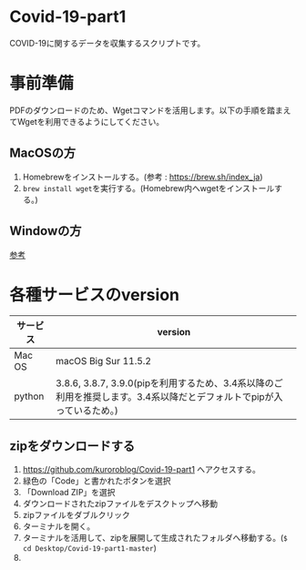 # Covid-19-part1
COVID-19に関するデータを収集するスクリプトです。

# 事前準備

PDFのダウンロードのため、Wgetコマンドを活用します。以下の手順を踏まえてWgetを利用できるようにしてください。

## MacOSの方

1. Homebrewをインストールする。(参考 : https://brew.sh/index_ja)
2. `brew install wget`を実行する。(Homebrew内へwgetをインストールする。)

## Windowの方
[参考](https://mebee.info/2020/05/25/post-10477/)

# 各種サービスのversion

| サービス | version |
| ------------- | ------------- |
| Mac OS  | macOS Big Sur 11.5.2  |
| python  | 3.8.6, 3.8.7, 3.9.0(pipを利用するため、3.4系以降のご利用を推奨します。3.4系以降だとデフォルトでpipが入っているため。)  |

## zipをダウンロードする
1. https://github.com/kuroroblog/Covid-19-part1 へアクセスする。
2. 緑色の「Code」と書かれたボタンを選択
3. 「Download ZIP」を選択
4. ダウンロードされたzipファイルをデスクトップへ移動
5. zipファイルをダブルクリック
6. ターミナルを開く。
7. ターミナルを活用して、zipを展開して生成されたフォルダへ移動する。(`$ cd Desktop/Covid-19-part1-master`)
8. 
